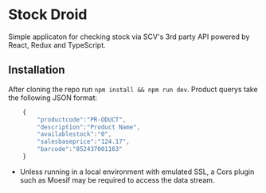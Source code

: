 # Stock Droid

Simple applicaton for checking stock via SCV's 3rd party API powered by React, Redux and TypeScript.

## Installation

After cloning the repo run `npm install && npm run dev`. Product querys take the following JSON format:

```js
    {
        "productcode":"PR-ODUCT",
        "description":"Product Name",
        "availablestock":"0",
        "salesbaseprice":"124.17",
        "barcode":"852437001163" 
    }
```

- Unless running in a local environment with emulated SSL, a Cors plugin such as Moesif may be required to access the data stream.
